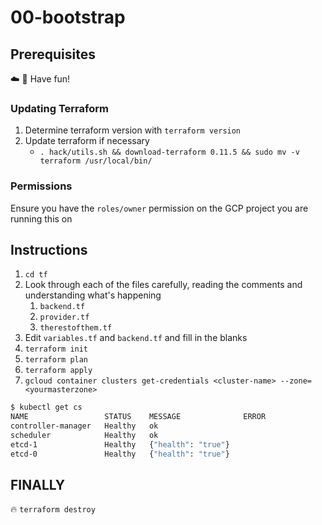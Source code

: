 # 00-bootstrap

## Prerequisites

:cloud: :rocket: Have fun!

### Updating Terraform
1. Determine terraform version with `terraform version`
1. Update terraform if necessary
    - `. hack/utils.sh && download-terraform 0.11.5 && sudo mv -v terraform /usr/local/bin/`

### Permissions

Ensure you have the `roles/owner` permission on the GCP project you are running this on

## Instructions
1. `cd tf`
1. Look through each of the files carefully, reading the comments and understanding what's happening
    1. `backend.tf`
    1. `provider.tf`
    1. `therestofthem.tf`
1. Edit `variables.tf` and `backend.tf` and fill in the blanks
1. `terraform init`
1. `terraform plan`
1. `terraform apply`
1. `gcloud container clusters get-credentials <cluster-name> --zone=<yourmasterzone>`

```sh
$ kubectl get cs
NAME                 STATUS    MESSAGE              ERROR
controller-manager   Healthy   ok
scheduler            Healthy   ok
etcd-1               Healthy   {"health": "true"}
etcd-0               Healthy   {"health": "true"}
```

## FINALLY

:fire: `terraform destroy`
